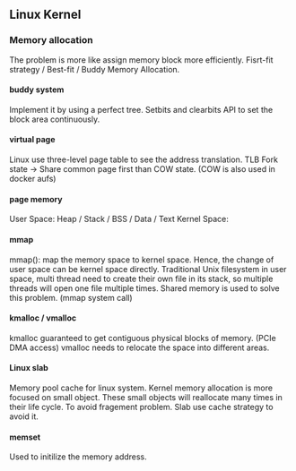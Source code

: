 ## Linux Kernel

### Memory allocation 
The problem is more like assign memory block more efficiently. Fisrt-fit strategy / Best-fit / Buddy Memory Allocation.

#### buddy system 
Implement it by using a perfect tree. Setbits and clearbits API to set the block area continuously.

#### virtual page 
Linux use three-level page table to see the address translation.
TLB 
Fork state -> Share common page first than COW state. (COW is also used in docker aufs)

#### page memory 
User Space: Heap / Stack / BSS / Data / Text 
Kernel Space: 

#### mmap
mmap(): map the memory space to kernel space. Hence, the change of user space can be kernel space directly.
Traditional Unix filesystem in user space, multi thread need to create their own file in its stack, so multiple threads will open one file multiple times. Shared memory is used to solve this problem. (mmap system call) 

#### kmalloc / vmalloc
kmalloc guaranteed to get contiguous physical blocks of memory. (PCIe DMA access)
vmalloc needs to relocate the space into different areas.

#### Linux slab 
Memory pool cache for linux system. 
Kernel memory allocation is more focused on small object. These small objects will reallocate many times in their life cycle. To avoid fragement problem. Slab use cache strategy to avoid it.

#### memset 
Used to initilize the memory address.